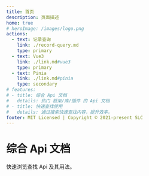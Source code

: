 ```yaml
---
title: 首页
description: 页面描述
home: true
# heroImage: /images/logo.png
actions:
  - text: 记录查询
    link: ./record-query.md
    type: primary
  - text: Vue3
    link: ./link.md#vue3
    type: primary
  - text: Pinia
    link: ./link.md#pinia
    type: secondary
# features:
# - title: 综合 Api 文档
#   details: 热门 框架/库/插件 的 Api 文档
# - title: 快速查找使用
#   details: 通过搜索快速查找内容，提升效率。
footer: MIT Licensed | Copyright © 2021-present SLC
---
```


# 综合 Api 文档

快速浏览查找 Api 及其用法。
